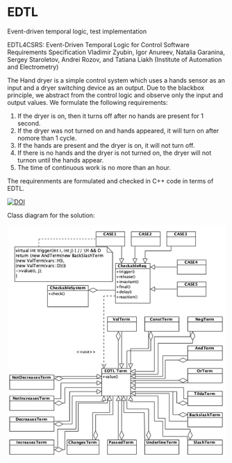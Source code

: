 # EDTL
Event-driven temporal logic, test implementation


EDTL4CSRS: Event-Driven Temporal Logic for Control Software Requirements Specification
Vladimir Zyubin, Igor Anureev, Natalia Garanina, Sergey Staroletov, Andrei Rozov, and Tatiana Liakh 
(Institute of Automation and Electrometry)

The Hand dryer is a simple control system which uses a hands sensor as an input and a dryer switching device as an output. Due to the blackbox principle, we abstract from the control logic and observe only the input and output values. We formulate the following requirements:

1. If the dryer is on, then it turns off after no hands are present for 1 second.
2. If the dryer was not turned on and hands appeared, it will turn on after nomore than 1 cycle.
3. If the hands are present and the dryer is on, it will not turn off.
4. If there is no hands and the dryer is not turned on, the dryer will not turnon until the hands appear.
5. The time of continuous work is no more than an hour.

The requirenments are formulated and checked in C++ code in terms of EDTL. 

[![DOI](https://zenodo.org/badge/296219834.svg)](https://zenodo.org/badge/latestdoi/296219834)


Class diagram for the solution:

<img src="terms.png">

